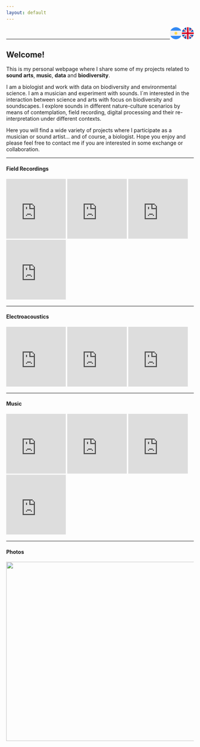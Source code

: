 ```yaml
---
layout: default
---
```


<a href="https://pepiamodeo.github.io/index.html">
<img alt="EN" src="img/united-kingdom.png" width="32" height="32" align="right">
</a>
<a href="https://pepiamodeo.github.io/es/index.html">
<img alt="ES" src="img/argentina.png" width="32" height="32" align="right">
</a>
<br>

****

## Welcome!

This is my personal webpage where I share some of my projects related to **sound arts**, **music**, **data** and **biodiversity**.

I am a biologist and work with data on biodiversity and environmental science. I am a musician and experiment with sounds. I´m interested in the interaction between science and arts with focus on biodiversity and soundscapes. I explore sounds in different nature-culture scenarios by means of contemplation, field recording, digital processing and their re-interpretation under different contexts.

Here you will find a wide variety of projects where I participate as a musician or sound artist... and of course, a biologist. Hope you enjoy and please feel free to contact me if you are interested in some exchange or collaboration.

****

#### Field Recordings

<iframe style="border: 0; width: 160px; height: 160px;" src="https://bandcamp.com/EmbeddedPlayer/album=2182430705/size=large/bgcol=ffffff/linkcol=0687f5/minimal=true/transparent=true/" seamless><a href="https://pepiamodeo.bandcamp.com/album/lima2november">Lima2November by Pepi Amodeo</a></iframe>

<iframe style="border: 0; width: 160px; height: 160px;" src="https://bandcamp.com/EmbeddedPlayer/album=4216167815/size=large/bgcol=ffffff/linkcol=0687f5/minimal=true/transparent=true/" seamless><a href="https://pepiamodeo.bandcamp.com/album/izlan-jour">Izlan - Jour by Pepi Amodeo</a></iframe>

<iframe style="border: 0; width: 160px; height: 160px;" src="https://bandcamp.com/EmbeddedPlayer/album=553592428/size=large/bgcol=ffffff/linkcol=0687f5/minimal=true/transparent=true/" seamless><a href="https://pepiamodeo.bandcamp.com/album/izlan-nuit">Izlan - Nuit by Pepi Amodeo</a></iframe>

<iframe style="border: 0; width: 160px; height: 160px;" src="https://bandcamp.com/EmbeddedPlayer/album=681031787/size=large/bgcol=ffffff/linkcol=0687f5/minimal=true/transparent=true/" seamless><a href="https://pepiamodeo.bandcamp.com/album/poemas-ornitol-gicos">Poemas Ornitológicos by Pepi Amodeo</a></iframe>

****

#### Electroacoustics

<iframe style="border: 0; width: 160px; height: 160px;" src="https://w.soundcloud.com/player/?url=https%3A//api.soundcloud.com/tracks/514725627&color=%23ff5500&auto_play=false&hide_related=true&show_comments=false&show_user=false&show_reposts=false&show_teaser=false&visual=true" seamless></iframe>

<iframe style="border: 0; width: 160px; height: 160px;" src="https://w.soundcloud.com/player/?url=https%3A//api.soundcloud.com/tracks/197941171&color=%23ff5500&auto_play=false&hide_related=false&show_comments=true&show_user=true&show_reposts=false&show_teaser=true&visual=true"></iframe>

<iframe style="border: 0; width: 160px; height: 160px;" src="https://bandcamp.com/EmbeddedPlayer/track=2203068407/size=large/bgcol=ffffff/linkcol=0687f5/minimal=true/transparent=true/" seamless><a href="https://ciclobahainsonora.bandcamp.com/track/soundscape-mix-00">Soundscape Mix 0.0 by Pepi Amodeo</a></iframe>

****

#### Music

<iframe style="border: 0; width: 160px; height: 160px;" src="https://w.soundcloud.com/player/?url=https%3A//api.soundcloud.com/playlists/53925519&color=%23ff5500&auto_play=false&hide_related=false&show_comments=true&show_user=true&show_reposts=false&show_teaser=true&visual=true"></iframe>

<iframe style="border: 0; width: 160px; height: 160px;"
src="https://www.youtube.com/embed/3ofOALqSPAc?controls=0" title="YouTube video player" frameborder="0" allow="accelerometer; autoplay; clipboard-write; encrypted-media; gyroscope; picture-in-picture" allowfullscreen></iframe>

<iframe style="border: 0; width: 160px; height: 160px;"
src="https://www.youtube.com/embed/guzIFMn5F3g?controls=0" title="YouTube video player" frameborder="0" allow="accelerometer; autoplay; clipboard-write; encrypted-media; gyroscope; picture-in-picture" allowfullscreen></iframe>

<iframe style="border: 0; width: 160px; height: 160px;"
src="https://www.youtube.com/embed/sTrqHW2tyZQ?controls=0" title="YouTube video player" frameborder="0" allow="accelerometer; autoplay; clipboard-write; encrypted-media; gyroscope; picture-in-picture" allowfullscreen></iframe>

****

#### Photos

<a data-flickr-embed="true" href="https://www.flickr.com/photos/130419420@N08" title=""><img src="https://live.staticflickr.com/65535/50180581381_88fbe066e0.jpg" width="640" height="480" alt=""></a><script async src="//embedr.flickr.com/assets/client-code.js" charset="utf-8"></script>